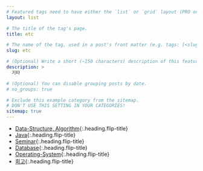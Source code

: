 ```yaml
---
# Featured tags need to have either the `list` or `grid` layout (PRO only).
layout: list

# The title of the tag's page.
title: etc

# The name of the tag, used in a post's front matter (e.g. tags: [<slug>]).
slug: etc

# (Optional) Write a short (~150 characters) description of this featured tag.
description: >
  기타

# (Optional) You can disable grouping posts by date.
# no_groups: true

# Exclude this example category from the sitemap.
# DON'T USE THIS SETTING IN YOUR CATEGORIES!
sitemap: true
---
```


* [Data-Structure, Algorithm]{:.heading.flip-title}
* [Java]{:.heading.flip-title}
* [Seminar]{:.heading.flip-title}
* [Database]{:.heading.flip-title}
* [Operating-System]{:.heading.flip-title}
* [회고]{:.heading.flip-title}

[Data-Structure, Algorithm]: /data-structure-algorithm/
[Java]: /java/
[Seminar]: /seminar/
[Database]: /database/
[Operating-System]: /operating-system/
[회고]: /reminiscence/